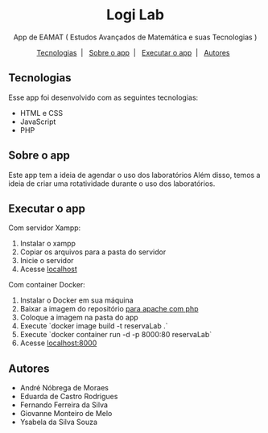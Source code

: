 <h1 align="center">Logi Lab</h1>

<p align="center">App de EAMAT ( Estudos Avançados de Matemática e suas Tecnologias )</p>

<p align="center">
	<a href="#tecnologias">Tecnologias</a>&nbsp;&nbsp;&#124;&nbsp;&nbsp;
	<a href="#sobre-o-app">Sobre o app</a>&nbsp;&nbsp;&#124;&nbsp;&nbsp;
	<a href="#executar-o-app">Executar o app</a>&nbsp;&nbsp;&#124;&nbsp;&nbsp;
	<a href="#autores">Autores</a>&nbsp;&nbsp;
</p>

## Tecnologias

Esse app foi desenvolvido com as seguintes tecnologias:

- HTML e CSS
- JavaScript
- PHP

## Sobre o app

Este app tem a ideia de agendar o uso dos laboratórios Além disso, temos a ideia de criar uma rotatividade durante o uso dos laboratórios.

## Executar o app

Com servidor Xampp:

<ol>
	<li>Instalar o xampp</li>
	<li>Copiar os arquivos para a pasta do servidor</li>
	<li>Inicie o servidor</li>
	<li>Acesse <a href="http://localhost" target="_blank">localhost</a></li>
</ol>

Com container Docker:

<ol>
	<li>Instalar o Docker em sua máquina</li>
	<li>Baixar a imagem do repositório <a href="https://github.com/Gmmbr10/docker-apache-image" target="_blank">para apache com php</a></li>
	<li>Coloque a imagem na pasta do app</li>
	<li>Execute `docker image build -t reservaLab .`</li>
	<li>Execute `docker container run -d -p 8000:80 reservaLab`</li>
	<li>Acesse <a href="http://localhost:8000" target="_blank">localhost:8000</a></li>
</ol>

## Autores

<ul>
	<li>André Nóbrega de Moraes</li>
	<li>Eduarda de Castro Rodrigues</li>
	<li>Fernando Ferreira da Silva</li>
	<li>Giovanne Monteiro de Melo</li>
	<li>Ysabela da Silva Souza</li>
</ul>

